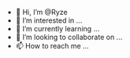 - 👋 Hi, I’m @Ryze
- 👀 I’m interested in ...
- 🌱 I’m currently learning ...
- 💞️ I’m looking to collaborate on ...
- 📫 How to reach me ...

<!---
GoRyze/GoRyze is a ✨ special ✨ repository because its `README.md` (this file) appears on your GitHub profile.
You can click the Preview link to take a look at your changes.
--->
